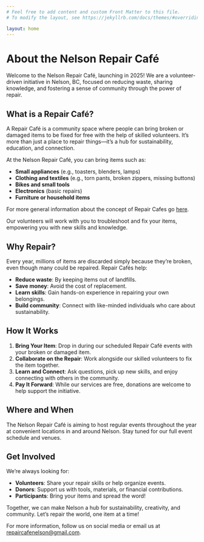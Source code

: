 ```yaml
---
# Feel free to add content and custom Front Matter to this file.
# To modify the layout, see https://jekyllrb.com/docs/themes/#overriding-theme-defaults

layout: home
---
```


# About the Nelson Repair Café  

Welcome to the Nelson Repair Café, launching in 2025! We are a volunteer-driven initiative in Nelson, BC, focused on reducing waste, sharing knowledge, and fostering a sense of community through the power of repair.  

## What is a Repair Café?  

A Repair Café is a community space where people can bring broken or damaged items to be fixed for free with the help of skilled volunteers. It’s more than just a place to repair things—it’s a hub for sustainability, education, and connection.  

At the Nelson Repair Café, you can bring items such as:  
- **Small appliances** (e.g., toasters, blenders, lamps)  
- **Clothing and textiles** (e.g., torn pants, broken zippers, missing buttons)  
- **Bikes and small tools**  
- **Electronics** (basic repairs)  
- **Furniture or household items**

For more general information about the concept of Repair Cafes go [here](https://www.repaircafe.org/en/).

Our volunteers will work with you to troubleshoot and fix your items, empowering you with new skills and knowledge.  

## Why Repair?  

Every year, millions of items are discarded simply because they’re broken, even though many could be repaired. Repair Cafés help:  
- **Reduce waste**: By keeping items out of landfills.  
- **Save money**: Avoid the cost of replacement.  
- **Learn skills**: Gain hands-on experience in repairing your own belongings.  
- **Build community**: Connect with like-minded individuals who care about sustainability.  

## How It Works  

1. **Bring Your Item**: Drop in during our scheduled Repair Café events with your broken or damaged item.  
2. **Collaborate on the Repair**: Work alongside our skilled volunteers to fix the item together.  
3. **Learn and Connect**: Ask questions, pick up new skills, and enjoy connecting with others in the community.  
4. **Pay It Forward**: While our services are free, donations are welcome to help support the initiative.  

## Where and When  

The Nelson Repair Café is aiming to host regular events throughout the year at convenient locations in and around Nelson. Stay tuned for our full event schedule and venues.  

## Get Involved  

We’re always looking for:  
- **Volunteers**: Share your repair skills or help organize events.  
- **Donors**: Support us with tools, materials, or financial contributions.  
- **Participants**: Bring your items and spread the word!  

Together, we can make Nelson a hub for sustainability, creativity, and community. Let’s repair the world, one item at a time!  

For more information, follow us on social media or email us at [repaircafenelson@gmail.com](mailto:repaircafenelson@gmail.com).  
```